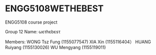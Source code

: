 # ENGG5108WETHEBEST
ENGG5108 course project

Group 12
Name: ωετhεbεsτ

Members:
WONG Tsz Fung (1155077547)
XIA Xin (1155116404）
HUANG Ruiyang (1155130026)
WU Mengyang (1155119011)
